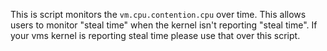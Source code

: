 This is script monitors the `vm.cpu.contention.cpu` over time.   This allows users to monitor "steal time" when the kernel isn't reporting "steal time".   If your vms kernel is reporting steal time please use that over this script.
